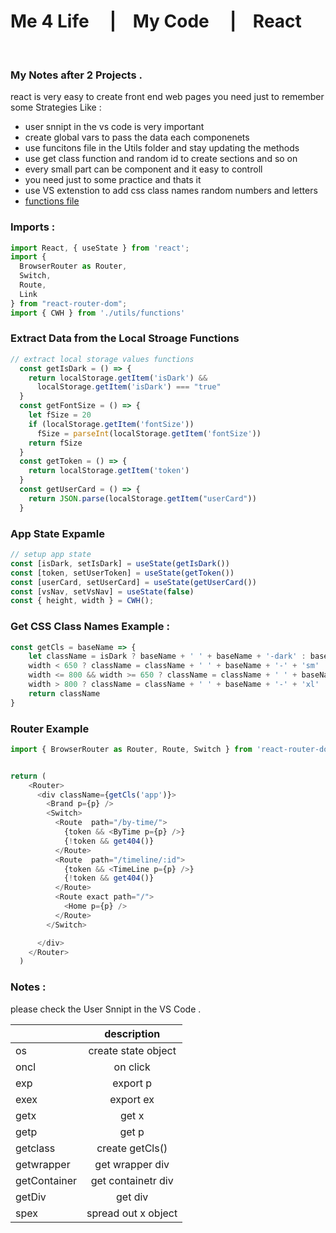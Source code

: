 
# Me 4 Life &nbsp;&nbsp;&nbsp;  |&nbsp;&nbsp;&nbsp; My Code &nbsp;&nbsp;&nbsp;  |&nbsp;&nbsp;&nbsp; React   
<br>


### My Notes after 2 Projects . 
react is very easy to create front end web pages you need just to remember some Strategies Like : 
- user snnipt in the vs code is very important 
- create global vars to pass the data each componenets 
- use funcitons file in the Utils folder and stay updating the methods 
- use get class function and random id to create sections and so on 
- every small part can be component and it easy to controll 
- you need just to some practice and thats it
- use VS extenstion to add css class names random numbers and letters
- [functions file](https://gist.github.com/Mee4Life/886ddc502c81adde0db3f50da6cb2090)


### Imports :
```js
import React, { useState } from 'react';
import {
  BrowserRouter as Router,
  Switch,
  Route,
  Link
} from "react-router-dom";
import { CWH } from './utils/functions'
```


### Extract Data from the Local Stroage Functions
```javascript
// extract local storage values functions
  const getIsDark = () => {
    return localStorage.getItem('isDark') &&
      localStorage.getItem('isDark') === "true"
  }
  const getFontSize = () => {
    let fSize = 20
    if (localStorage.getItem('fontSize'))
      fSize = parseInt(localStorage.getItem('fontSize'))
    return fSize
  }
  const getToken = () => {
    return localStorage.getItem('token')
  }
  const getUserCard = () => {
    return JSON.parse(localStorage.getItem("userCard"))
  }
```

### App State Expamle 
```javascript 
// setup app state
const [isDark, setIsDark] = useState(getIsDark())
const [token, setUserToken] = useState(getToken())
const [userCard, setUserCard] = useState(getUserCard())
const [vsNav, setVsNav] = useState(false)
const { height, width } = CWH();
```

### Get CSS Class Names Example : 
```javascript
const getCls = baseName => {
    let className = isDark ? baseName + ' ' + baseName + '-dark' : baseName + ' ' + baseName + '-light'
    width < 650 ? className = className + ' ' + baseName + '-' + 'sm' : className = className
    width <= 800 && width >= 650 ? className = className + ' ' + baseName + '-' + 'md' : className = className
    width > 800 ? className = className + ' ' + baseName + '-' + 'xl' : className = className
    return className
}
```


### Router Example
```js
import { BrowserRouter as Router, Route, Switch } from 'react-router-dom';


return (
    <Router>
      <div className={getCls('app')}>
        <Brand p={p} />
        <Switch>
          <Route  path="/by-time/">
            {token && <ByTime p={p} />}
            {!token && get404()}
          </Route>
          <Route  path="/timeline/:id">
            {token && <TimeLine p={p} />}
            {!token && get404()}
          </Route>
          <Route exact path="/">
            <Home p={p} />
          </Route>
        </Switch>

      </div>
    </Router>
  )
```

### Notes : 
please check the User Snnipt in the VS Code .


|        | description        |
| ------------- |:-------------:|
| os      | create state object  |
| oncl     | on click       |  
| exp     | export p       |  
| exex     | export ex       |  
|  getx    |   get x       |  
|  getp    |   get p      |  
|   getclass   |    create getCls()     |  
|   getwrapper   |  get wrapper div       |  
|   getContainer    | get containetr div         |  
|    getDiv |    get div    |    
|    spex |    spread out x object    |  







